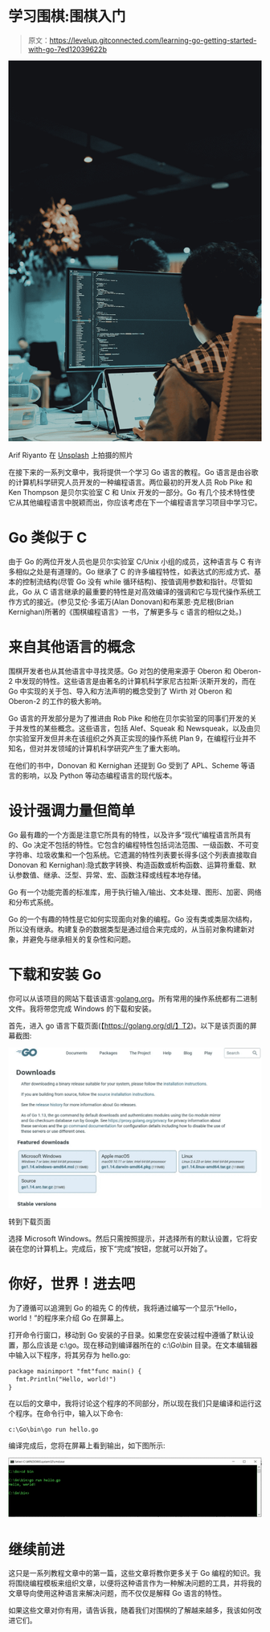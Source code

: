 # 学习围棋:围棋入门

> 原文：<https://levelup.gitconnected.com/learning-go-getting-started-with-go-7ed12039622b>

![](img/f29a52d0152b350146481800d12af69f.png)

Arif Riyanto 在 [Unsplash](https://unsplash.com?utm_source=medium&utm_medium=referral) 上拍摄的照片

在接下来的一系列文章中，我将提供一个学习 Go 语言的教程。Go 语言是由谷歌的计算机科学研究人员开发的一种编程语言。两位最初的开发人员 Rob Pike 和 Ken Thompson 是贝尔实验室 C 和 Unix 开发的一部分。Go 有几个技术特性使它从其他编程语言中脱颖而出，你应该考虑在下一个编程语言学习项目中学习它。

# Go 类似于 C

由于 Go 的两位开发人员也是贝尔实验室 C/Unix 小组的成员，这种语言与 C 有许多相似之处是有道理的。Go 继承了 C 的许多编程特性，如表达式的形成方式、基本的控制流结构(尽管 Go 没有 while 循环结构)、按值调用参数和指针。尽管如此，Go 从 C 语言继承的最重要的特性是对高效编译的强调和它与现代操作系统工作方式的接近。(参见艾伦·多诺万(Alan Donovan)和布莱恩·克尼根(Brian Kernighan)所著的《围棋编程语言》一书，了解更多与 c 语言的相似之处。)

# 来自其他语言的概念

围棋开发者也从其他语言中寻找灵感。Go 对包的使用来源于 Oberon 和 Oberon-2 中发现的特性。这些语言是由著名的计算机科学家尼古拉斯·沃斯开发的，而在 Go 中实现的关于包、导入和方法声明的概念受到了 Wirth 对 Oberon 和 Oberon-2 的工作的极大影响。

Go 语言的开发部分是为了推进由 Rob Pike 和他在贝尔实验室的同事们开发的关于并发性的某些概念。这些语言，包括 Alef、Squeak 和 Newsqueak，以及由贝尔实验室开发但并未在该组织之外真正实现的操作系统 Plan 9，在编程行业并不知名，但对并发领域的计算机科学研究产生了重大影响。

在他们的书中，Donovan 和 Kernighan 还提到 Go 受到了 APL、Scheme 等语言的影响，以及 Python 等动态编程语言的现代版本。

# 设计强调力量但简单

Go 最有趣的一个方面是注意它所具有的特性，以及许多“现代”编程语言所具有的、Go 决定不包括的特性。它包含的编程特性包括词法范围、一级函数、不可变字符串、垃圾收集和一个包系统。它遗漏的特性列表要长得多(这个列表直接取自 Donovan 和 Kernighan):隐式数字转换、构造函数或析构函数、运算符重载、默认参数值、继承、泛型、异常、宏、函数注释或线程本地存储。

Go 有一个功能完善的标准库，用于执行输入/输出、文本处理、图形、加密、网络和分布式系统。

Go 的一个有趣的特性是它如何实现面向对象的编程。Go 没有类或类层次结构，所以没有继承。构建复杂的数据类型是通过组合来完成的，从当前对象构建新对象，并避免与继承相关的复杂性和问题。

# 下载和安装 Go

你可以从该项目的网站下载该语言:[golang.org](/golang.org)。所有常用的操作系统都有二进制文件。我将带您完成 Windows 的下载和安装。

首先，进入 go 语言下载页面(【https://golang.org/dl/】T2)。以下是该页面的屏幕截图:

![](img/ad38b41aca7fc99b9460c3a7dc7a3936.png)

转到下载页面

选择 Microsoft Windows。然后只需按照提示，并选择所有的默认设置，它将安装在您的计算机上。完成后，按下“完成”按钮，您就可以开始了。

# 你好，世界！进去吧

为了遵循可以追溯到 Go 的祖先 C 的传统，我将通过编写一个显示“Hello，world！”的程序来介绍 Go 在屏幕上。

打开命令行窗口，移动到 Go 安装的子目录。如果您在安装过程中遵循了默认设置，那么应该是 c:\go。现在移动到编译器所在的 c:\Go\bin 目录。在文本编辑器中输入以下程序，将其另存为 hello.go:

```
package mainimport "fmt"func main() {
  fmt.Println("Hello, world!")
}
```

在以后的文章中，我将讨论这个程序的不同部分，所以现在我们只是编译和运行这个程序。在命令行中，输入以下命令:

```
c:\Go\bin\go run hello.go
```

编译完成后，您将在屏幕上看到输出，如下图所示:

![](img/7f5555fbeee79493ccb1b70b4e3f75d4.png)

# 继续前进

这只是一系列教程文章中的第一篇，这些文章将教你更多关于 Go 编程的知识。我将围绕编程模板来组织文章，以便将这种语言作为一种解决问题的工具，并将我的文章导向使用这种语言来解决问题，而不仅仅是解释 Go 语言的特性。

如果这些文章对你有用，请告诉我，随着我们对围棋的了解越来越多，我该如何改进它们。